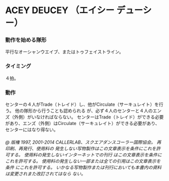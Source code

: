 

# ACEY DEUCEY （エイシー デューシー）
### 動作を始める隊形

平行なオーシャンウエイブ、またはトゥフェイストライン。

### タイミング
 ４拍。
### 動作

センターの４人がTrade（トレイド）し、他がCirculate（サーキュレイト）を行う。 他の隊形から行うことも認められる が、必ず４人のセンターと４人のエンズ（外側）がいなければならない。 センターはTrade（トレイド）ができる必要 があり、エンズ（外側）はCirculate（サーキュレイト）ができる必要があり、センターにはなり得ない。

###### @ 版権 1997, 2001-2014 CALLERLAB、スクエアダンスコーラー国際協会。 再印刷、再発行、使用料の 発生しない写物製作はこの文章表示を条件にこれを許可する。 使用料の発生しないインターネットでの刊行 はこの文章表示を条件にこれを許可する。 使用料の発生しない一部または全ての引用はこの文章表示を条件 にこれを許可する。 いかなる写物製作または刊行においても本書内の資料は変更されまた改訂されてはなら ない。


